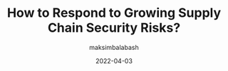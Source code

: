 ---
author: maksimbalabash
date: 2022-04-03
permalink: false
publisher: thepracticaldev
tags:
  - security
  - dependencies
  - nodejs
  - npm
target_url: https://dev.to/maksimbalabash/how-to-respond-to-growing-supply-chain-security-risks-1d83
title: How to Respond to Growing Supply Chain Security Risks?
---